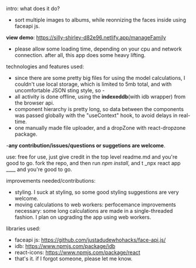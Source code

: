 intro: 
what does it do?
- sort multiple images to albums, while reonnizing the faces inside using faceapi js.

**view demo**: https://silly-shirley-d82e96.netlify.app/manageFamily
- please allow some loading time, depending on your cpu and network connection. after all, this app does some heavy lifting. 

technologies and features used: 
- since there are some pretty big files for using the model calculations, I couldn't use local storage, which is limited to 5mb total, and with uncomfortable JSON sting style, so - 
- all activity is done offline, using the **indexeddb**(with idb wrapper) from the browser api. 
- component hierarchy is pretty long, so data between the components was passed globally with the "useContext" hook, to avoid delays in real-time.
- one manually made file uploader, and a dropZone with react-dropzone package.


-**any contribution/issues/questions or suggetions are welcome**.

use: 
free for use, just give credit in the top level readme.md and you're good to go.
fork the repo, and then run _npm install_, and t  _npx react app ____ and you're good to go.

improvements needed/contributions: 
- styling. I suck at styling, so some good styling suggestions are very welcome.
- moving calculations to web workers: perfocemance improvements necessary: some long calculations are made in a single-threaded fashion. I plan on upgrading the app using web workers.


libraries used: 
- faceapi js: https://github.com/justadudewhohacks/face-api.js/
- idb: https://www.npmjs.com/package/idb
- react-icons: https://www.npmjs.com/package/react
- that's it. if I forgot someone, please let me know.
